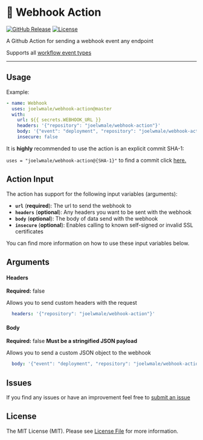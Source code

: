 # 🚀 Webhook Action

[![GitHub Release][ico-release]][link-github-release]
[![License][ico-license]](LICENSE)

A Github Action for sending a webhook event any endpoint

Supports all [workflow event types](https://developer.github.com/webhooks/#events)

<hr/>

## Usage

Example:

```yml
- name: Webhook
  uses: joelwmale/webhook-action@master
  with:
    url: ${{ secrets.WEBHOOK_URL }}
    headers: '{"repository": "joelwmale/webhook-action"}'
    body: '{"event": "deployment", "repository": "joelwmale/webhook-action"}'
    insecure: false
```

It is **highly** recommended to use the action is an explicit commit SHA-1:

`uses = "joelwmale/webhook-action@{SHA-1}"` to find a commit click [here.](https://github.com/joelwmale/webhook-action/commits/master)

## Action Input

The action has support for the following input variables (arguments):

* **`url`** (**required**): The url to send the webhook to
* **`headers`** (**optional**): Any headers you want to be sent with the webhook
* **`body`** (**optional**): The body of data send with the webhook
* **`insecure`** (**optional**): Enables calling to known self-signed or invalid SSL certificates

You can find more information on how to use these input variables below.

## Arguments

#### Headers

**Required:** false

Allows you to send custom headers with the request

```yml 
  headers: '{"repository": "joelwmale/webhook-action"}'
```

#### Body

**Required:** false
**Must be a stringified JSON payload**

Allows you to send a custom JSON object to the webhook

```yml 
  body: '{"event": "deployment", "repository": "joelwmale/webhook-action"}'
```

## Issues

If you find any issues or have an improvement feel free to [submit an issue](https://github.com/joelwmale/webhook-action/issues/new)

## License

The MIT License (MIT). Please see [License File](LICENSE) for more information.

[ico-release]: https://img.shields.io/github/tag/joelwmale/webhook-action.svg
[ico-license]: https://img.shields.io/badge/license-MIT-brightgreen.svg
[link-github-release]: https://github.com/joelwmale/webhook-action/releases